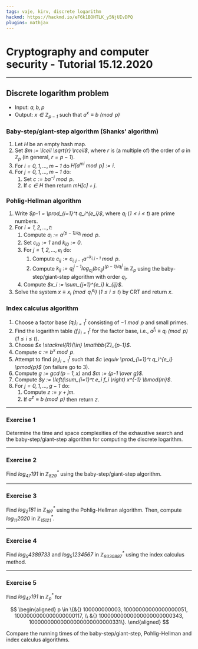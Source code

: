 ```yaml
---
tags: vaje, kirv, discrete logarithm
hackmd: https://hackmd.io/eF6k1BOHTLK_y5NjUIvDPQ
plugins: mathjax
---
```

# Cryptography and computer security - Tutorial 15.12.2020

---

## Discrete logarithm problem

* Input: <i>$a, b, p$</i>
* Output: <i>$x \in \mathbb{Z}_{p-1}$</i> such that <i>$a^x \equiv b \pmod{p}$</i>

### Baby-step/giant-step algorithm (Shanks' algorithm)

1. Let <i>$H$</i> be an empty hash map.
2. Set <i>$m := \lceil \sqrt{r} \rceil$</i>, where <i>$r$</i> is (a multiple of) the order of <i>$a$</i> in <i>$\mathbb{Z}_p$</i> (in general, <i>$r = p-1$</i>).
3. For <i>$i = 0, 1, \dots, m-1$</i> do <i>$H[a^{mi} \bmod{p}] := i$</i>.
4. For <i>$j = 0, 1, \dots, m-1$</i> do:
   1. Set <i>$c := ba^{-j} \bmod{p}$</i>.
   2. If <i>$c \in H$</i> then return <i>$m H[c] + j$</i>.

### Pohlig-Hellman algorithm

1. Write <i>$p-1 = \prod_{i=1}^t q_i^{e_i}$</i>, where <i>$q_i$</i> (<i>$1 \le i \le t$</i>) are prime numbers.
2. For <i>$i = 1, 2, \dots, t$</i>:
   1. Compute <i>$a_i := a^{(p-1)/q_i} \bmod{p}$</i>.
   2. Set <i>$c_{i0} := 1$</i> and <i>$k_{i0} := 0$</i>.
   3. For <i>$j = 1, 2, \dots, e_i$</i> do:
      1. Compute <i>$c_{ij} := c_{i,j-1} a^{-k_{i,j-1}} \bmod{p}$</i>.
      2. Compute <i>$k_{ij} := q_i^{j-1} \log_{a_i} (b c_{ij})^{(p-1)/q_i^j}$</i> in <i>$\mathbb{Z}_p$</i> using the baby-step/giant-step algorithm with order <i>$q_i$</i>.
   4. Compute <i>$x_i := \sum_{j=1}^{e_i} k_{ij}$</i>.
3. Solve the system <i>$x \equiv x_i \pmod{q_i^{e_i}}$</i> (<i>$1 \le i \le t$</i>) by CRT and return <i>$x$</i>.

### Index calculus algorithm

1. Choose a factor base <i>$(q_i)_{i=1}^t$</i> consisting of <i>$-1 \bmod{p}$</i> and small primes.
2. Find the logarithm table <i>$(f_i)_{i=1}^t$</i> for the factor base, i.e., <i>$a^{f_i} \equiv q_i \pmod{p}$</i> (<i>$1 \le i \le t$</i>).
3. Choose <i>$x \stackrel{R}{\in} \mathbb{Z}_{p-1}$</i>.
4. Compute <i>$c := b^x \bmod{p}$</i>.
5. Attempt to find <i>$(e_i)_{i=1}^t$</i> such that <i>$c \equiv \prod_{i=1}^t q_i^{e_i} \pmod{p}$</i> (on failure go to 3).
6. Compute <i>$g := \gcd(p-1, x)$</i> and <i>$m := {p-1 \over g}$</i>.
7. Compute <i>$y := \left(\sum_{i=1}^t e_i f_i \right) x^{-1} \bmod{m}$</i>.
8. For <i>$j = 0, 1, \dots, g-1$</i> do:
   1. Compute <i>$z := y + jm$</i>.
   2. If <i>$a^z \equiv b \pmod{p}$</i> then return <i>$z$</i>.

---

### Exercise 1

Determine the time and space complexities of the exhaustive search and the baby-step/giant-step algorithm for computing the discrete logarithm.

---

### Exercise 2

Find <i>$\log_{47} 191$</i> in <i>$\mathbb{Z}^*_{829}$</i> using the baby-step/giant-step algorithm.

---

### Exercise 3

Find <i>$\log_2 181$</i> in <i>$\mathbb{Z}^*_{197}$</i> using the Pohlig-Hellman algorithm. Then, compute <i>$\log_{11} 2020$</i> in <i>$\mathbb{Z}^*_{15121}$</i>.

---

### Exercise 4

Find <i>$\log_5 4389733$</i> and <i>$\log_5 1234567$</i> in <i>$\mathbb{Z}^*_{9330887}$</i> using the index calculus method.

---

### Exercise 5

Find <i>$\log_{47} 191$</i> in <i>$\mathbb{Z}^*_p$</i> for

$$
\begin{aligned}
p \in \{&{} 100000000003, 10000000000000000051, 1000000000000000000117, \\
&{} 10000000000000000000000343, 10000000000000000000000000331\}.
\end{aligned}
$$

Compare the running times of the baby-step/giant-step, Pohlig-Hellman and index calculus algorithms.
